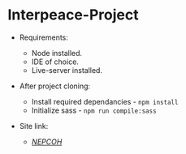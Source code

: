 # Interpeace-Project

* Requirements:
  * Node installed.
  * IDE of choice.
  * Live-server installed.

* After project cloning:
  * Install required dependancies - `npm install`
  * Initialize sass - `npm run compile:sass`
* Site link:
  * *[NEPCOH](https://teddykavooh.github.io/Interpeace-Project/)*

